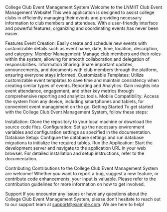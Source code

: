 College Club Event Management System
Welcome to the LNMIIT Club Event Management Website! This web application is designed to assist college clubs in efficiently managing their events and providing necessary information to club members and attendees. With a user-friendly interface and powerful features, organizing and coordinating events has never been easier.

Features
Event Creation: Easily create and schedule new events with customizable details such as event name, date, time, location, description, and category.
Member Management: Manage club members and their roles within the system, allowing for smooth collaboration and delegation of responsibilities.
Information Sharing: Share important updates, announcements, and documents with club members through the platform, ensuring everyone stays informed.
Customizable Templates: Utilize customizable event templates to save time and maintain consistency when creating similar types of events.
Reporting and Analytics: Gain insights into event attendance, engagement, and other key metrics through comprehensive reporting and analytics tools.
Mobile Compatibility: Access the system from any device, including smartphones and tablets, for convenient event management on the go.
Getting Started
To get started with the College Club Event Management System, follow these steps:

Installation: Clone the repository to your local machine or download the source code files.
Configuration: Set up the necessary environment variables and configuration settings as specified in the documentation.
Database Setup: Configure the database settings and run database migrations to initialize the required tables.
Run the Application: Start the development server and navigate to the application URL in your web browser.
For detailed installation and setup instructions, refer to the documentation.

Contributing
Contributions to the College Club Event Management System are welcome! Whether you want to report a bug, suggest a new feature, or contribute code enhancements, your input is valuable. Please refer to the contribution guidelines for more information on how to get involved.

Support
If you encounter any issues or have any questions about the College Club Event Management System, please don't hesitate to reach out to our support team at support@example.com. We are here to help!
